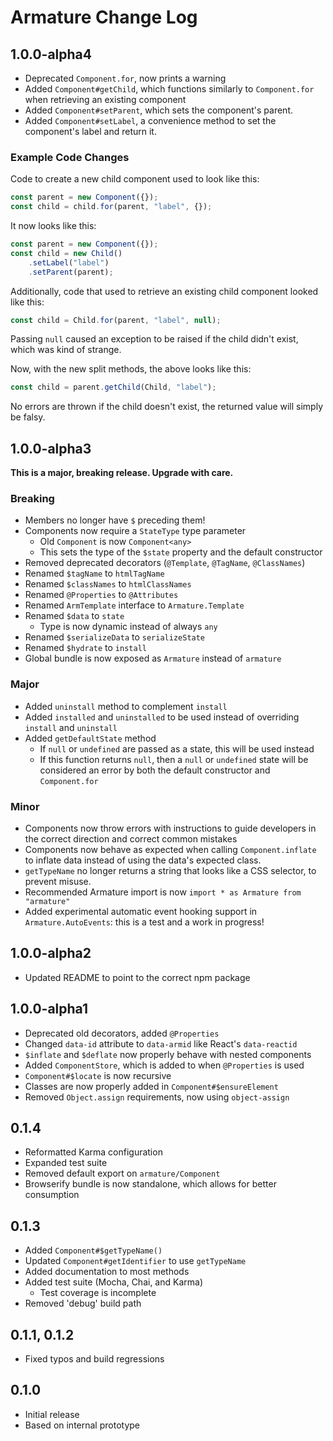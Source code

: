 # Armature Change Log

## 1.0.0-alpha4
- Deprecated `Component.for`, now prints a warning
- Added `Component#getChild`, which functions similarly to `Component.for` when retrieving an existing component
- Added `Component#setParent`, which sets the component's parent.
- Added `Component#setLabel`, a convenience method to set the component's label and return it.

### Example Code Changes

Code to create a new child component used to look like this:

```ts
const parent = new Component({});
const child = child.for(parent, "label", {});
```

It now looks like this:

```ts
const parent = new Component({});
const child = new Child()
	.setLabel("label")
	.setParent(parent);
```

Additionally, code that used to retrieve an existing child component looked like this:

```ts
const child = Child.for(parent, "label", null);
```

Passing `null` caused an exception to be raised if the child didn't exist, which was kind of strange.

Now, with the new split methods, the above looks like this:

```ts
const child = parent.getChild(Child, "label");
```

No errors are thrown if the child doesn't exist, the returned value will simply be falsy.

## 1.0.0-alpha3
**This is a major, breaking release. Upgrade with care.**

### Breaking
- Members no longer have `$` preceding them!
- Components now require a `StateType` type parameter
	- Old `Component` is now `Component<any>`
	- This sets the type of the `$state` property and the default constructor
- Removed deprecated decorators (`@Template`, `@TagName`, `@ClassNames`)
- Renamed `$tagName` to `htmlTagName`
- Renamed `$classNames` to `htmlClassNames`
- Renamed `@Properties` to `@Attributes`
- Renamed `ArmTemplate` interface to `Armature.Template`
- Renamed `$data` to `state`
	- Type is now dynamic instead of always `any`
- Renamed `$serializeData` to `serializeState`
- Renamed `$hydrate` to `install`
- Global bundle is now exposed as `Armature` instead of `armature`

### Major
- Added `uninstall` method to complement `install`
- Added `installed` and `uninstalled` to be used instead of overriding `install` and `uninstall`
- Added `getDefaultState` method
	- If `null` or `undefined` are passed as a state, this will be used instead
	- If this function returns `null`, then a `null` or `undefined` state will be considered an error by both the default constructor and `Component.for`

### Minor
- Components now throw errors with instructions to guide developers in the correct direction and correct common mistakes
- Components now behave as expected when calling `Component.inflate` to inflate data instead of using the data's expected class.
- `getTypeName` no longer returns a string that looks like a CSS selector, to prevent misuse.
- Recommended Armature import is now `import * as Armature from "armature"`
- Added experimental automatic event hooking support in `Armature.AutoEvents`: this is a test and a work in progress!

## 1.0.0-alpha2
- Updated README to point to the correct npm package

## 1.0.0-alpha1
- Deprecated old decorators, added `@Properties`
- Changed `data-id` attribute to `data-armid` like React's `data-reactid`
- `$inflate` and `$deflate` now properly behave with nested components
- Added `ComponentStore`, which is added to when `@Properties` is used
- `Component#$locate` is now recursive
- Classes are now properly added in `Component#$ensureElement`
- Removed `Object.assign` requirements, now using `object-assign`

## 0.1.4
- Reformatted Karma configuration
- Expanded test suite
- Removed default export on `armature/Component`
- Browserify bundle is now standalone, which allows for better consumption

## 0.1.3
- Added `Component#$getTypeName()`
- Updated `Component#getIdentifier` to use `getTypeName`
- Added documentation to most methods
- Added test suite (Mocha, Chai, and Karma)
	- Test coverage is incomplete
- Removed 'debug' build path

## 0.1.1, 0.1.2
- Fixed typos and build regressions

## 0.1.0
- Initial release
- Based on internal prototype